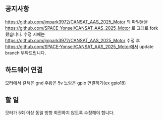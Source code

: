 ## 공지사항 ##
https://github.com/jmpark3972/CANSAT_AAS_2025_Motor  의 파일들을
https://github.com/SPACE-Yonsei/CANSAT_AAS_2025_Motor   로 그대로 fork했습니다.
수정 시에는 https://github.com/jmpark3972/CANSAT_AAS_2025_Motor 수정 후 https://github.com/SPACE-Yonsei/CANSAT_AAS_2025_Motor에서 update branch 부탁드립니다.

## 하드웨어 연결 ##
모터에서 갈색은 gnd 주황은 5v 노랑은 gpio 연결하기(ex gpio18)

## 할 일 ##
모터가 5회 이상 동일 방향 회전하지 않도록 수정해야 합니다.
